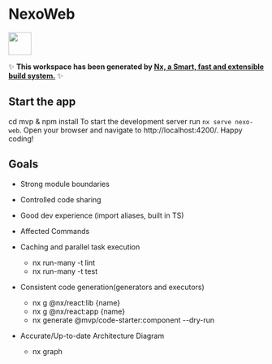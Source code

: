 # NexoWeb

<a alt="Nx logo" href="https://nx.dev" target="_blank" rel="noreferrer"><img src="https://raw.githubusercontent.com/nrwl/nx/master/images/nx-logo.png" width="45"></a>

✨ **This workspace has been generated by [Nx, a Smart, fast and extensible build system.](https://nx.dev)** ✨


## Start the app
cd mvp & npm install
To start the development server run `nx serve nexo-web`. Open your browser and navigate to http://localhost:4200/. Happy coding!


## Goals
- Strong module boundaries
- Controlled code sharing
- Good dev experience (import aliases, built in TS)

- Affected Commands
- Caching and parallel task execution
  - nx run-many -t lint
  - nx run-many -t test


- Consistent code generation(generators and executors)
    - nx g @nx/react:lib {name}
    - nx g @nx/react:app {name}
    - nx generate @mvp/code-starter:component --dry-run

- Accurate/Up-to-date Architecture Diagram
  - nx graph

